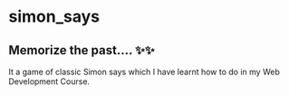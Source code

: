 # simon_says
## Memorize the past.... ✨✨

It a game of classic Simon says which I have learnt how to do in my Web Development Course.
